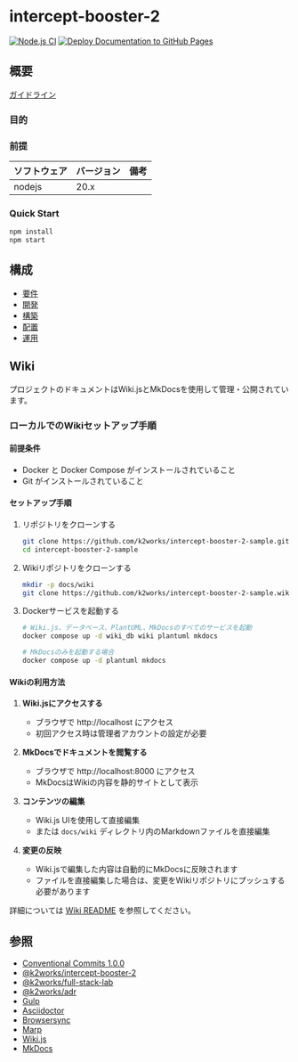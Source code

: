 # intercept-booster-2

[![Node.js CI](https://github.com/k2works/intercept-booster-2-sample/actions/workflows/node.js.yml/badge.svg)](https://github.com/k2works/intercept-booster-2-sample/actions/workflows/node.js.yml)
[![Deploy Documentation to GitHub Pages](https://github.com/k2works/intercept-booster-2-sample/actions/workflows/deploy-docs.yml/badge.svg)](https://github.com/k2works/intercept-booster-2-sample/actions/workflows/deploy-docs.yml)

## 概要

[ガイドライン](./docs/slides/PITCHME.md)

### 目的

### 前提

| ソフトウェア | バージョン | 備考 |
| :----------- |:------| :--- |
| nodejs       | 20.x  |      |

### Quick Start

```bash
npm install
npm start
```
## 構成

- [要件](./docs/req.adoc)
- [開発](./docs/dev.adoc)
- [構築](./docs/build.adoc)
- [配置](./docs/ship.adoc)
- [運用](./docs/run.adoc)

## Wiki

プロジェクトのドキュメントはWiki.jsとMkDocsを使用して管理・公開されています。

### ローカルでのWikiセットアップ手順

#### 前提条件

- Docker と Docker Compose がインストールされていること
- Git がインストールされていること

#### セットアップ手順

1. リポジトリをクローンする
   ```bash
   git clone https://github.com/k2works/intercept-booster-2-sample.git
   cd intercept-booster-2-sample
   ```

2. Wikiリポジトリをクローンする
   ```bash
   mkdir -p docs/wiki
   git clone https://github.com/k2works/intercept-booster-2-sample.wiki.git docs/wiki
   ```

3. Dockerサービスを起動する
   ```bash
   # Wiki.js、データベース、PlantUML、MkDocsのすべてのサービスを起動
   docker compose up -d wiki_db wiki plantuml mkdocs

   # MkDocsのみを起動する場合
   docker compose up -d plantuml mkdocs
   ```

#### Wikiの利用方法

1. **Wiki.jsにアクセスする**
   - ブラウザで http://localhost にアクセス
   - 初回アクセス時は管理者アカウントの設定が必要

2. **MkDocsでドキュメントを閲覧する**
   - ブラウザで http://localhost:8000 にアクセス
   - MkDocsはWikiの内容を静的サイトとして表示

3. **コンテンツの編集**
   - Wiki.js UIを使用して直接編集
   - または `docs/wiki` ディレクトリ内のMarkdownファイルを直接編集

4. **変更の反映**
   - Wiki.jsで編集した内容は自動的にMkDocsに反映されます
   - ファイルを直接編集した場合は、変更をWikiリポジトリにプッシュする必要があります

詳細については [Wiki README](/docs/wiki/README.md) を参照してください。

## 参照

- [Conventional Commits 1.0.0](https://www.conventionalcommits.org/ja/v1.0.0/)
- [@k2works/intercept-booster-2](https://www.npmjs.com/package/@k2works/intercept-booster-2)
- [@k2works/full-stack-lab](https://www.npmjs.com/package/@k2works/full-stack-lab)
- [@k2works/adr](https://www.npmjs.com/package/@k2works/adr)
- [Gulp](https://gulpjs.com/docs/en/getting-started/quick-start)
- [Asciidoctor](https://asciidoctor.org/)
- [Browsersync](https://browsersync.io/)
- [Marp](https://marp.app/)
- [Wiki.js](https://js.wiki/)
- [MkDocs](https://www.mkdocs.org/)
